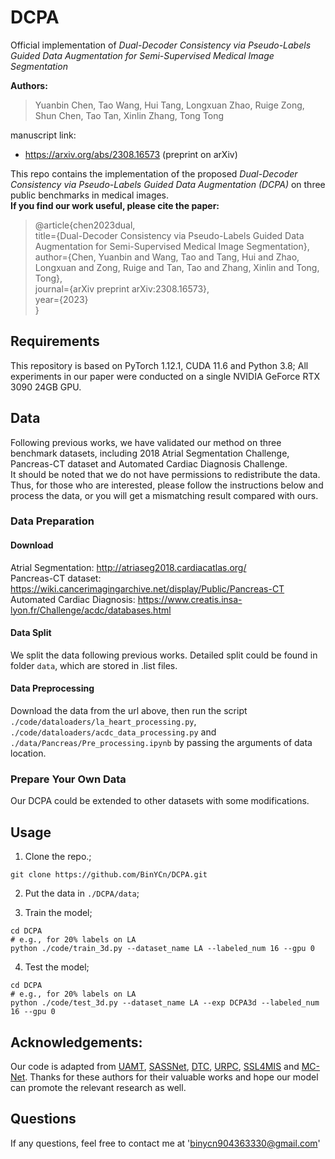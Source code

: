 # DCPA

Official implementation of *Dual-Decoder Consistency via Pseudo-Labels Guided Data Augmentation for Semi-Supervised Medical Image Segmentation*  

**Authors:**  

> Yuanbin Chen, Tao Wang, Hui Tang, Longxuan Zhao, Ruige Zong, Shun Chen, Tao Tan, Xinlin Zhang, Tong Tong

manuscript link:  

- https://arxiv.org/abs/2308.16573 (preprint on arXiv)  

This repo contains the implementation of the proposed *Dual-Decoder Consistency via Pseudo-Labels Guided Data Augmentation (DCPA)* on three public benchmarks in medical images.  
**If you find our work useful, please cite the paper:**  

> @article{chen2023dual,  
> title={Dual-Decoder Consistency via Pseudo-Labels Guided Data Augmentation for Semi-Supervised Medical Image Segmentation},  
> author={Chen, Yuanbin and Wang, Tao and Tang, Hui and Zhao, Longxuan and Zong, Ruige and Tan, Tao and Zhang, Xinlin and Tong, Tong},  
> journal={arXiv preprint arXiv:2308.16573},  
> year={2023}  
> }

## Requirements
This repository is based on PyTorch 1.12.1, CUDA 11.6 and Python 3.8; All experiments in our paper were conducted on a single NVIDIA GeForce RTX 3090 24GB GPU.

## Data 

Following previous works, we have validated our method on three benchmark datasets, including 2018 Atrial Segmentation Challenge, Pancreas-CT dataset and Automated Cardiac Diagnosis Challenge.  
It should be noted that we do not have permissions to redistribute the data. Thus, for those who are interested, please follow the instructions below and process the data, or you will get a mismatching result compared with ours.

### Data Preparation

#### Download

Atrial Segmentation: http://atriaseg2018.cardiacatlas.org/  
Pancreas-CT dataset: https://wiki.cancerimagingarchive.net/display/Public/Pancreas-CT  
Automated Cardiac Diagnosis: https://www.creatis.insa-lyon.fr/Challenge/acdc/databases.html

#### Data Split

We split the data following previous works. Detailed split could be found in folder `data`, which are stored in .list files.

#### Data Preprocessing

Download the data from the url above, then run the script `./code/dataloaders/la_heart_processing.py`, `./code/dataloaders/acdc_data_processing.py` and `./data/Pancreas/Pre_processing.ipynb` by passing the arguments of data location.

### Prepare Your Own Data

Our DCPA could be extended to other datasets with some modifications.  

## Usage
1. Clone the repo.;
```
git clone https://github.com/BinYCn/DCPA.git
```
2. Put the data in `./DCPA/data`;

3. Train the model;
```
cd DCPA
# e.g., for 20% labels on LA
python ./code/train_3d.py --dataset_name LA --labeled_num 16 --gpu 0
```
4. Test the model;
```
cd DCPA
# e.g., for 20% labels on LA
python ./code/test_3d.py --dataset_name LA --exp DCPA3d --labeled_num 16 --gpu 0
```

## Acknowledgements:
Our code is adapted from [UAMT](https://github.com/yulequan/UA-MT), [SASSNet](https://github.com/kleinzcy/SASSnet), [DTC](https://github.com/HiLab-git/DTC), [URPC](https://github.com/HiLab-git/SSL4MIS), [SSL4MIS](https://github.com/HiLab-git/SSL4MIS) and [MC-Net](https://github.com/ycwu1997/MC-Net.git). Thanks for these authors for their valuable works and hope our model can promote the relevant research as well.

## Questions
If any questions, feel free to contact me at 'binycn904363330@gmail.com'
